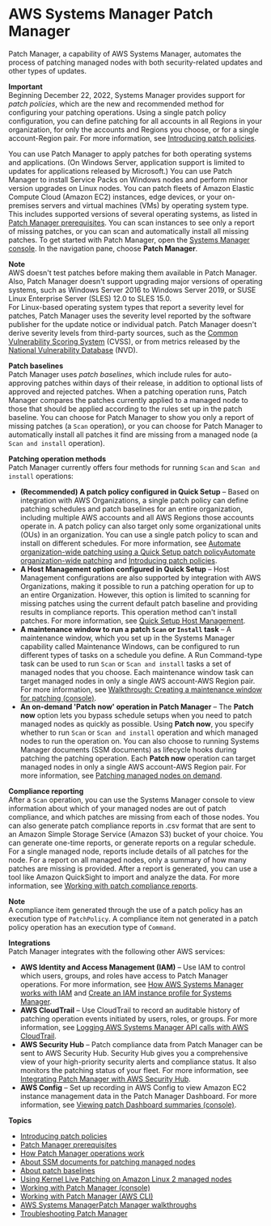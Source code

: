 # AWS Systems Manager Patch Manager<a name="systems-manager-patch"></a>

Patch Manager, a capability of AWS Systems Manager, automates the process of patching managed nodes with both security\-related updates and other types of updates\.

**Important**  
Beginning December 22, 2022, Systems Manager provides support for *patch policies*, which are the new and recommended method for configuring your patching operations\. Using a single patch policy configuration, you can define patching for all accounts in all Regions in your organization, for only the accounts and Regions you choose, or for a single account\-Region pair\. For more information, see [Introducing patch policies](patch-policies-about.md)\.

You can use Patch Manager to apply patches for both operating systems and applications\. \(On Windows Server, application support is limited to updates for applications released by Microsoft\.\) You can use Patch Manager to install Service Packs on Windows nodes and perform minor version upgrades on Linux nodes\. You can patch fleets of Amazon Elastic Compute Cloud \(Amazon EC2\) instances, edge devices, or your on\-premises servers and virtual machines \(VMs\) by operating system type\. This includes supported versions of several operating systems, as listed in [Patch Manager prerequisites](patch-manager-prerequisites.md)\. You can scan instances to see only a report of missing patches, or you can scan and automatically install all missing patches\. To get started with Patch Manager, open the [Systems Manager console](https://console.aws.amazon.com/systems-manager/patch-manager)\. In the navigation pane, choose **Patch Manager**\.

**Note**  
AWS doesn't test patches before making them available in Patch Manager\. Also, Patch Manager doesn't support upgrading major versions of operating systems, such as Windows Server 2016 to Windows Server 2019, or SUSE Linux Enterprise Server \(SLES\) 12\.0 to SLES 15\.0\.  
For Linux\-based operating system types that report a severity level for patches, Patch Manager uses the severity level reported by the software publisher for the update notice or individual patch\. Patch Manager doesn't derive severity levels from third\-party sources, such as the [Common Vulnerability Scoring System](https://www.first.org/cvss/) \(CVSS\), or from metrics released by the [National Vulnerability Database](https://nvd.nist.gov/vuln) \(NVD\)\.

**Patch baselines**  
Patch Manager uses *patch baselines*, which include rules for auto\-approving patches within days of their release, in addition to optional lists of approved and rejected patches\. When a patching operation runs, Patch Manager compares the patches currently applied to a managed node to those that should be applied according to the rules set up in the patch baseline\. You can choose for Patch Manager to show you only a report of missing patches \(a `Scan` operation\), or you can choose for Patch Manager to automatically install all patches it find are missing from a managed node \(a `Scan and install` operation\)\.

**Patching operation methods**  
Patch Manager currently offers four methods for running `Scan` and `Scan and install` operations:
+ **\(Recommended\) A patch policy configured in Quick Setup** – Based on integration with AWS Organizations, a single patch policy can define patching schedules and patch baselines for an entire organization, including multiple AWS accounts and all AWS Regions those accounts operate in\. A patch policy can also target only some organizational units \(OUs\) in an organization\. You can use a single patch policy to scan and install on different schedules\. For more information, see [Automate organization\-wide patching using a Quick Setup patch policyAutomate organization\-wide patching](quick-setup-patch-manager.md) and [Introducing patch policies](patch-policies-about.md)\.
+ **A Host Management option configured in Quick Setup** – Host Management configurations are also supported by integration with AWS Organizations, making it possible to run a patching operation for up to an entire Organization\. However, this option is limited to scanning for missing patches using the current default patch baseline and providing results in compliance reports\. This operation method can't install patches\. For more information, see [Quick Setup Host Management](quick-setup-host-management.md)\.
+ **A maintenance window to run a patch `Scan` or `Install` task** – A maintenance window, which you set up in the Systems Manager capability called Maintenance Windows, can be configured to run different types of tasks on a schedule you define\. A Run Command\-type task can be used to run `Scan` or `Scan and install` tasks a set of managed nodes that you choose\. Each maintenance window task can target managed nodes in only a single AWS account\-AWS Region pair\. For more information, see [Walkthrough: Creating a maintenance window for patching \(console\)](sysman-patch-mw-console.md)\.
+ **An on\-demand 'Patch now' operation in Patch Manager** – The **Patch now** option lets you bypass schedule setups when you need to patch managed nodes as quickly as possible\. Using **Patch now**, you specify whether to run `Scan` or `Scan and install` operation and which managed nodes to run the operation on\. You can also choose to running Systems Manager documents \(SSM documents\) as lifecycle hooks during patching the patching operation\. Each **Patch now** operation can target managed nodes in only a single AWS account\-AWS Region pair\. For more information, see [Patching managed nodes on demand](patch-on-demand.md)\.

**Compliance reporting**  
After a `Scan` operation, you can use the Systems Manager console to view information about which of your managed nodes are out of patch compliance, and which patches are missing from each of those nodes\. You can also generate patch compliance reports in \.csv format that are sent to an Amazon Simple Storage Service \(Amazon S3\) bucket of your choice\. You can generate one\-time reports, or generate reports on a regular schedule\. For a single managed node, reports include details of all patches for the node\. For a report on all managed nodes, only a summary of how many patches are missing is provided\. After a report is generated, you can use a tool like Amazon QuickSight to import and analyze the data\. For more information, see [Working with patch compliance reports](patch-compliance-reports.md)\.

**Note**  
A compliance item generated through the use of a patch policy has an execution type of `PatchPolicy`\. A compliance item not generated in a patch policy operation has an execution type of `Command`\.

**Integrations**  
Patch Manager integrates with the following other AWS services: 
+ **AWS Identity and Access Management \(IAM\)** – Use IAM to control which users, groups, and roles have access to Patch Manager operations\. For more information, see [How AWS Systems Manager works with IAM](security_iam_service-with-iam.md) and [Create an IAM instance profile for Systems Manager](setup-instance-profile.md)\. 
+ **AWS CloudTrail** – Use CloudTrail to record an auditable history of patching operation events initiated by users, roles, or groups\. For more information, see [Logging AWS Systems Manager API calls with AWS CloudTrail](monitoring-cloudtrail-logs.md)\.
+ **AWS Security Hub** – Patch compliance data from Patch Manager can be sent to AWS Security Hub\. Security Hub gives you a comprehensive view of your high\-priority security alerts and compliance status\. It also monitors the patching status of your fleet\. For more information, see [Integrating Patch Manager with AWS Security Hub](patch-manager-security-hub-integration.md)\. 
+ **AWS Config** – Set up recording in AWS Config to view Amazon EC2 instance management data in the Patch Manager Dashboard\. For more information, see [Viewing patch Dashboard summaries \(console\)](view-patch-dashboard-summaries.md)\.

**Topics**
+ [Introducing patch policies](patch-policies-about.md)
+ [Patch Manager prerequisites](patch-manager-prerequisites.md)
+ [How Patch Manager operations work](patch-manager-how-it-works.md)
+ [About SSM documents for patching managed nodes](patch-manager-ssm-documents.md)
+ [About patch baselines](about-patch-baselines.md)
+ [Using Kernel Live Patching on Amazon Linux 2 managed nodes](kernel-live-patching.md)
+ [Working with Patch Manager \(console\)](sysman-patch-working.md)
+ [Working with Patch Manager \(AWS CLI\)](patch-manager-cli-commands.md)
+ [AWS Systems ManagerPatch Manager walkthroughs](patch-walkthroughs.md)
+ [Troubleshooting Patch Manager](patch-manager-troubleshooting.md)